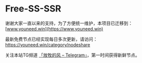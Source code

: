 # Free-SS-SSR

谢谢大家一直以来的支持，为了方便统一维护，本项目已迁移到：[www.youneed.win](https://www.youneed.win)

最新免费节点已经实现每日多次更新，请访问：https://youneed.win/category/nodeshare

关注本站TG频道 [「放牧的风 – Telegram」](https://t.me/youneedproxy)，第一时间获得新鲜节点。
